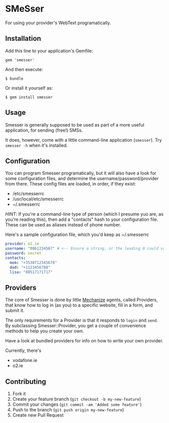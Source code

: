 # SMeSser

For using your provider's WebText programatically.

## Installation

Add this line to your application's Gemfile:

    gem 'smesser'

And then execute:

    $ bundle

Or install it yourself as:

    $ gem install smesser

## Usage

Smesser is generally supposed to be used as part of a more useful application,
for sending (free!) SMSs.

It does, however, come with a little command-line application (`smesser`). Try
`smesser -h` when it's installed.

## Configuration

You can program Smesser programatically, but it will also
have a look for some configuration files, and determine the
username/password/provider from there. These config files are loaded, in order,
if they exist:

* /etc/smesserrc
* /usr/local/etc/smesserrc
* ~/.smesserrc

*HINT*: If you're a command-line type of person (which I presume yuo are, as
you're reading this), then add a "contacts" hash to your configuration file.
These can be used as aliases instead of phone number.

Here's a sample configuration file, which you'd keep as ~/.smesserrc

```yaml
provider: o2.ie
username: "0861234567" # <-- Ensure a string, or the leading 0 could vanish!
password: secret
contacts:
  mom: "+3538712345678"
  dad: "+1123456788"
  lisa: "08517171717"
```

## Providers

The core of Smesser is done by little [Mechanize][mechanize] agents, called
Providers, that know how to log in (as you) to a specific website, fill in a
form, and submit it.

The only requirements for a Provider is that it responds to `login` and `send`.
By subclassing Smesser::Provider, you get a couple of convenience methods to
help you create your own.

Have a look at bundled providers for info on how to write your own provider.

Currently, there's

* vodafone.ie
* o2.ie

## Contributing

1. Fork it
2. Create your feature branch (`git checkout -b my-new-feature`)
3. Commit your changes (`git commit -am 'Added some feature'`)
4. Push to the branch (`git push origin my-new-feature`)
5. Create new Pull Request

[mechanize]: http://mechanize.rubyforge.org/
